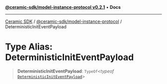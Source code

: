 [**@ceramic-sdk/model-instance-protocol v0.2.1**](../README.md) • **Docs**

***

[Ceramic SDK](../../../README.md) / [@ceramic-sdk/model-instance-protocol](../README.md) / DeterministicInitEventPayload

# Type Alias: DeterministicInitEventPayload

> **DeterministicInitEventPayload**: `TypeOf`\<*typeof* [`DeterministicInitEventPayload`](../variables/DeterministicInitEventPayload.md)\>
